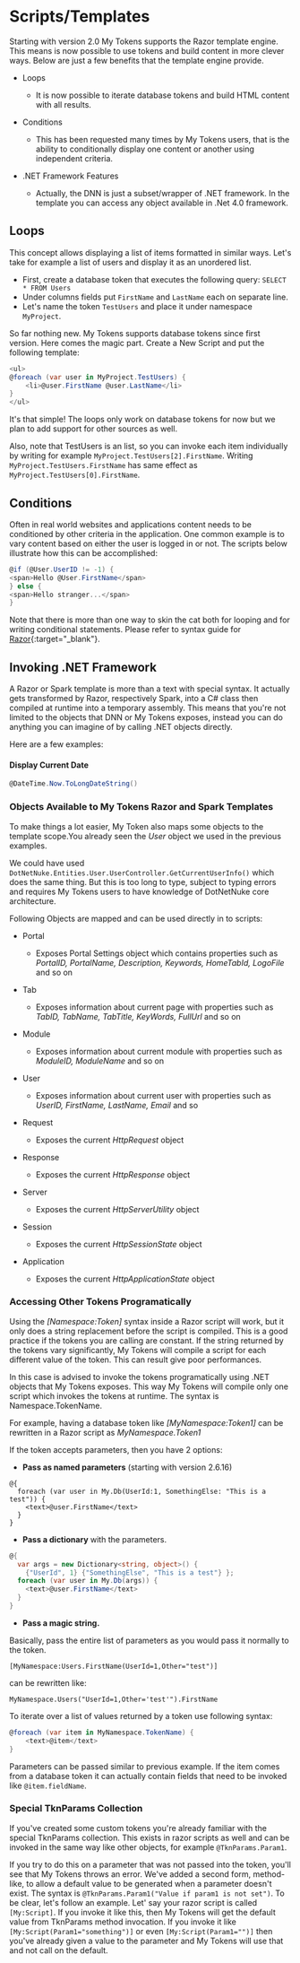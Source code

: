# Scripts/Templates

Starting with version 2.0 My Tokens supports the Razor template engine. This means is now possible to use tokens and build content in more clever ways. Below are just a few benefits that the template engine provide.

* Loops
  + It is now possible to iterate database tokens and build HTML content with all results.

* Conditions
  + This has been requested many times by My Tokens users, that is the ability to conditionally display one content or another using independent criteria.

* .NET Framework Features
  + Actually, the DNN is just a subset/wrapper of .NET framework. In the template you can access any object available in .Net 4.0 framework.

## Loops

This concept allows displaying a list of items formatted in similar ways. Let's take for example a list of users and display it as an unordered list.

* First, create a database token that executes the following query: ``SELECT * FROM Users``
* Under columns fields put ``FirstName`` and ``LastName`` each on separate line.
* Let's name the token ``TestUsers`` and place it under namespace ``MyProject``.

So far nothing new. My Tokens supports database tokens since first version. Here comes the magic part.
Create a New Script and put the following template:

```c#
<ul>
@foreach (var user in MyProject.TestUsers) {
    <li>@user.FirstName @user.LastName</li>
}
</ul>
```

It's that simple! The loops only work on database tokens for now but we plan to add support for other sources as well.

Also, note that TestUsers is an list, so you can invoke each item individually by writing for example ``MyProject.TestUsers[2].FirstName``.
Writing ``MyProject.TestUsers.FirstName`` has same effect as ``MyProject.TestUsers[0].FirstName``.

## Conditions

Often in real world websites and applications content needs to be conditioned by other criteria in the application. One common example is to vary content based on either the user is logged in or not. 
The scripts below illustrate how this can be accomplished:

```c#
@if (@User.UserID != -1) {
<span>Hello @User.FirstName</span>
} else {
<span>Hello stranger...</span>
}
```

Note that there is more than one way to skin the cat both for looping and for writing conditional statements. Please refer to syntax guide for [Razor](https://docs.microsoft.com/en-us/aspnet/web-pages/overview/getting-started/introducing-razor-syntax-c){:target="_blank"}.

## Invoking .NET Framework

A Razor or Spark template is more than a text with special syntax. It actually gets transformed by Razor, respectively Spark, into a C# class then compiled at runtime into a temporary assembly. This means that you're not limited to the objects that DNN or My Tokens exposes, instead you can do anything you can imagine of by calling .NET objects directly.

Here are a few examples:

#### Display Current Date
```c#
@DateTime.Now.ToLongDateString()
```

### Objects Available to My Tokens Razor and Spark Templates

To make things a lot easier, My Token also maps some objects to the template scope.You already seen the *User* object we used in the previous examples.

We could have used ``DotNetNuke.Entities.User.UserController.GetCurrentUserInfo()``  which does the same thing. But this is too long to type, subject to typing errors and requires My Tokens users to have knowledge of DotNetNuke core architecture.

Following Objects are mapped and can be used directly in to scripts:

* Portal
  + Exposes Portal Settings object which contains properties such as *PortalID, PortalName, Description, Keywords, HomeTabId, LogoFile* and so on

* Tab
  + Exposes information about current page with properties such as *TabID, TabName, TabTitle, KeyWords, FullUrl* and so on

* Module
  + Exposes information about current module with properties such as *ModuleID, ModuleName* and so on

* User
  + Exposes information about current user with properties such as *UserID, FirstName, LastName, Email* and so

* Request
  + Exposes the current *HttpRequest* object

* Response
  + Exposes the current *HttpResponse* object

* Server
  + Exposes the current *HttpServerUtility* object

* Session
  + Exposes the current *HttpSessionState* object

* Application
  + Exposes the current *HttpApplicationState* object

### Accessing Other Tokens Programatically

Using the *[Namespace:Token]* syntax inside a Razor script will work, but it only does a string replacement before the script is compiled. This is a good practice if the tokens you are calling are constant. If the string returned by the tokens vary significantly, My Tokens will compile a script for each different value of the token. This can result give poor performances.

In this case is advised to invoke the tokens programatically using .NET objects that My Tokens exposes. This way My Tokens will compile only one script which invokes the tokens at runtime. The syntax is Namespace.TokenName.

For example, having a database token like *[MyNamespace:Token1]* can be rewritten in a Razor script as *MyNamespace.Token1*

If the token accepts parameters, then you have 2 options:

* **Pass as named parameters** (starting with version 2.6.16)

```c3
@{
  foreach (var user in My.Db(UserId:1, SomethingElse: "This is a test")) { 
    <text>@user.FirstName</text>
  }
}
```

* **Pass a dictionary** with the parameters.

```c#
@{
  var args = new Dictionary<string, object>() {
    {"UserId", 1} {"SomethingElse", "This is a test"} };
  foreach (var user in My.Db(args)) {
    <text>@user.FirstName</text>
  }
}
```

* **Pass a magic string.**

Basically, pass the entire list of parameters as you would pass it normally to the token.

``[MyNamespace:Users.FirstName(UserId=1,Other="test")]``

can be rewritten like:

``MyNamespace.Users("UserId=1,Other='test'").FirstName``

To iterate over a list of values returned by a token use following syntax:

```c#
@foreach (var item in MyNamespace.TokenName) {
    <text>@item</text>
}
```

Parameters can be passed similar to previous example. If the item comes from a database token it can actually contain fields that need to be invoked like `@item.fieldName`.

### Special TknParams Collection

If you've created some custom tokens you're already familiar with the special TknParams collection. This exists in razor scripts as well and can be invoked in the same way like other objects, for example `@TknParams.Param1`. 

If you try to do this on a parameter that was not passed into the token, you'll see that My Tokens throws an error. We've added a second form, method-like, to allow a default value to be generated when a parameter doesn't exist. The syntax is `@TknParams.Param1("Value if param1 is not set")`. To be clear, let's follow an example. Let' say your razor script is called ``[My:Script]``. If you invoke it like this, then My Tokens will get the default value from TknParams method invocation. If you invoke it like ``[My:Script(Param1="something")]`` or even ``[My:Script(Param1="")]`` then you've already given a value to the parameter and My Tokens will use that and not call on the default.
